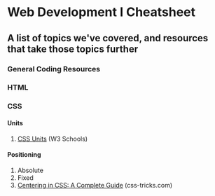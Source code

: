 # Web Development I Cheatsheet
## A list of topics we've covered, and resources that take those topics further

### General Coding Resources

### HTML

### CSS
#### Units
1. [CSS Units](https://www.w3schools.com/cssref/css_units.asp) (W3 Schools)
#### Positioning
1. Absolute
2. Fixed
3. [Centering in CSS: A Complete Guide](https://css-tricks.com/centering-css-complete-guide/) (css-tricks.com)